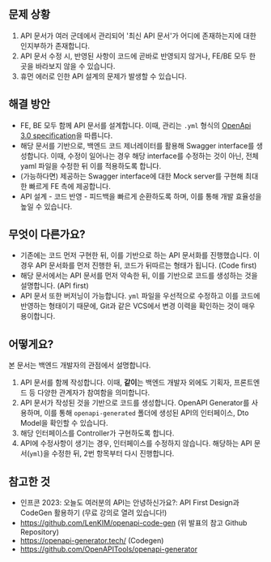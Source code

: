 ## 문제 상황

1. API 문서가 여러 군데에서 관리되어 '최신 API 문서'가 어디에 존재하는지에 대한 인지부하가 존재합니다.
2. API 문서 수정 시, 반영된 사항이 코드에 곧바로 반영되지 않거나, FE/BE 모두 한 곳을 바라보지 않을 수 있습니다.
3. 휴먼 에러로 인한 API 설계의 문제가 발생할 수 있습니다.

## 해결 방안

- FE, BE 모두 함께 API 문서를 설계합니다. 이때, 관리는 `.yml` 형식의 [OpenApi 3.0 specification](https://swagger.io/specification/)을 따릅니다.
- 해당 문서를 기반으로, 백엔드 코드 제너레이터를 활용해 Swagger interface를 생성합니다. 이때, 수정이 일어나는 경우 해당 interface를 수정하는 것이 아닌, 전체 yaml 파일을 수정한 뒤
  이를 적용하도록 합니다.
- (가능하다면) 제공하는 Swagger interface에 대한 Mock server를 구현해 최대한 빠르게 FE 측에 제공합니다.
- API 설계 - 코드 반영 - 피드백을 빠르게 순환하도록 하며, 이를 통해 개발 효율성을 높일 수 있습니다.

## 무엇이 다른가요?

- 기존에는 코드 먼저 구현한 뒤, 이를 기반으로 하는 API 문서화를 진행했습니다. 이 경우 API 문서화를 먼저 진행한 뒤, 코드가 뒤따르는 형태가 됩니다. (Code first)
- 해당 문서에서는 API 문서를 먼저 약속한 뒤, 이를 기반으로 코드를 생성하는 것을 설명합니다. (API first)
- API 문서 또한 버저닝이 가능합니다. `yml` 파일을 우선적으로 수정하고 이를 코드에 반영하는 형태이기 때문에, Git과 같은 VCS에서 변경 이력을 확인하는 것이 매우 용이합니다.

## 어떻게요?

본 문서는 백엔드 개발자의 관점에서 설명합니다.

1. API 문서를 함께 작성합니다. 이때, **같이**는 백엔드 개발자 외에도 기획자, 프론트엔드 등 다양한 관계자가 참여함을 의미합니다.
2. API 문서가 작성된 것을 기반으로 코드를 생성합니다. OpenAPI Generator를 사용하며, 이를 통해 `openapi-generated` 폴더에 생성된 API의 인터페이스, Dto Model을 확인할
   수 있습니다.
3. 해당 인터페이스를 Controller가 구현하도록 합니다.
4. API에 수정사항이 생기는 경우, 인터페이스를 수정하지 않습니다. 해당하는 API 문서(`yml`)을 수정한 뒤, 2번 항목부터 다시 진행합니다.

## 참고한 것

- 인프콘 2023: 오늘도 여러분의 API는 안녕하신가요?: API First Design과 CodeGen 활용하기 (무료 강의로 열려 있습니다!)
- https://github.com/LenKIM/openapi-code-gen (위 발표의 참고 Github Repository)
- https://openapi-generator.tech/ (Codegen)
- https://github.com/OpenAPITools/openapi-generator
